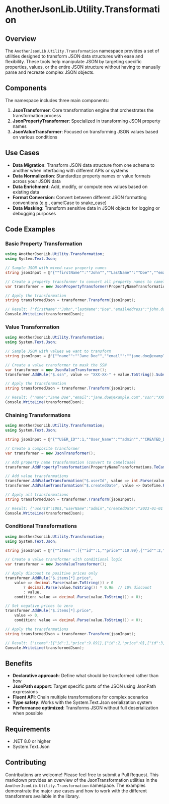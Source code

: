 # AnotherJsonLib.Utility.Transformation
## Overview
The `AnotherJsonLib.Utility.Transformation` namespace provides a set of utilities designed to transform JSON data structures with ease and flexibility. These tools help manipulate JSON by targeting specific properties, values, or the entire JSON structure without having to manually parse and recreate complex JSON objects.
## Components
The namespace includes three main components:
1. **JsonTransformer**: Core transformation engine that orchestrates the transformation process
2. **JsonPropertyTransformer**: Specialized in transforming JSON property names
3. **JsonValueTransformer**: Focused on transforming JSON values based on various conditions

## Use Cases
- **Data Migration**: Transform JSON data structure from one schema to another when interfacing with different APIs or systems
- **Data Normalization**: Standardize property names or value formats across your JSON data
- **Data Enrichment**: Add, modify, or compute new values based on existing data
- **Format Conversion**: Convert between different JSON formatting conventions (e.g., camelCase to snake_case)
- **Data Masking**: Transform sensitive data in JSON objects for logging or debugging purposes

## Code Examples
### Basic Property Transformation
``` csharp
using AnotherJsonLib.Utility.Transformation;
using System.Text.Json;

// Sample JSON with mixed-case property names
string jsonInput = @"{""firstName"":""John"",""LastName"":""Doe"",""email_address"":""john.doe@example.com""}";

// Create a property transformer to convert all property names to camelCase
var transformer = new JsonPropertyTransformer(PropertyNameTransformations.ToCamelCase);

// Apply the transformation
string transformedJson = transformer.Transform(jsonInput);

// Result: {"firstName":"John","lastName":"Doe","emailAddress":"john.doe@example.com"}
Console.WriteLine(transformedJson);
```
### Value Transformation
``` csharp
using AnotherJsonLib.Utility.Transformation;
using System.Text.Json;

// Sample JSON with values we want to transform
string jsonInput = @"{""name"":""Jane Doe"",""email"":""jane.doe@example.com"",""ssn"":""123-45-6789""}";

// Create a value transformer to mask the SSN
var transformer = new JsonValueTransformer();
transformer.AddRule("$.ssn", value => "XXX-XX-" + value.ToString().Substring(7));

// Apply the transformation
string transformedJson = transformer.Transform(jsonInput);

// Result: {"name":"Jane Doe","email":"jane.doe@example.com","ssn":"XXX-XX-6789"}
Console.WriteLine(transformedJson);
```
### Chaining Transformations
``` csharp
using AnotherJsonLib.Utility.Transformation;
using System.Text.Json;

string jsonInput = @"{""USER_ID"":1,""User_Name"":""admin"",""CREATED_DATE"":""2023-01-01""}";

// Create a composite transformer
var transformer = new JsonTransformer();

// Add property name transformation (convert to camelCase)
transformer.AddPropertyTransformation(PropertyNameTransformations.ToCamelCase);

// Add value transformations
transformer.AddValueTransformation("$.userId", value => int.Parse(value.ToString()) + 1000);
transformer.AddValueTransformation("$.createdDate", value => DateTime.Parse(value.ToString()).ToString("yyyy-MM-dd HH:mm:ss"));

// Apply all transformations
string transformedJson = transformer.Transform(jsonInput);

// Result: {"userId":1001,"userName":"admin","createdDate":"2023-01-01 00:00:00"}
Console.WriteLine(transformedJson);
```
### Conditional Transformations
``` csharp
using AnotherJsonLib.Utility.Transformation;
using System.Text.Json;

string jsonInput = @"{""items"":[{""id"":1,""price"":10.99},{""id"":2,""price"":0},{""id"":3,""price"":-5.99}]}";

// Create a value transformer with conditional logic
var transformer = new JsonValueTransformer();

// Apply discount to positive prices only
transformer.AddRule("$.items[*].price", 
    value => decimal.Parse(value.ToString()) > 0 
        ? decimal.Parse(value.ToString()) * 0.9m  // 10% discount
        : value,
    condition: value => decimal.Parse(value.ToString()) > 0);

// Set negative prices to zero
transformer.AddRule("$.items[*].price",
    value => 0,
    condition: value => decimal.Parse(value.ToString()) < 0);

// Apply the transformations
string transformedJson = transformer.Transform(jsonInput);

// Result: {"items":[{"id":1,"price":9.891},{"id":2,"price":0},{"id":3,"price":0}]}
Console.WriteLine(transformedJson);
```
## Benefits
- **Declarative approach**: Define what should be transformed rather than how
- **JsonPath support**: Target specific parts of the JSON using JsonPath expressions
- **Fluent API**: Chain multiple transformations for complex scenarios
- **Type safety**: Works with the System.Text.Json serialization system
- **Performance optimized**: Transforms JSON without full deserialization when possible

## Requirements
- .NET 8.0 or higher
- System.Text.Json

## Contributing
Contributions are welcome! Please feel free to submit a Pull Request.
This markdown provides an overview of the JsonTransformation utilities in the `AnotherJsonLib.Utility.Transformation` namespace. The examples demonstrate the major use cases and how to work with the different transformers available in the library.
